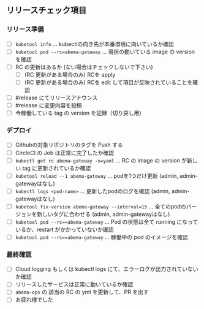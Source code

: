 ## リリースチェック項目

### リリース準備

- [ ] `kubetool info` ... kubectlの向き先が本番環境に向いているか確認
- [ ] `kubetool pod --rc=abema-gateway` ... 現状の動いている image の version を確認
- [ ] RC の更新はあるか (ない場合はチェックしないで下さい)
    - [ ] (RC 更新がある場合のみ) RCを apply
    - [ ] (RC 更新がある場合のみ) RCを edit して項目が反映されていることを確認
- [ ] #release にてリリースアナウンス
- [ ] #release に変更内容を投稿
- [ ] 今稼働している tag の version を記録（切り戻し用）

### デプロイ

- [ ] Githubの対象リポジトリのタグを Push する
- [ ] CircleCI の Job は正常に完了したか確認
- [ ] `kubectl get rc abema-gateway -o=yaml` ... RC の image の version が新しい tag に更新されているか確認
- [ ] `kubetool reload --1 abema-gateway` ... podを1つだけ更新 (admin, admin-gatewayはなし)
- [ ] `kubectl logs <pod-name>` ... 更新したpodのログを確認 (admin, admin-gatewayはなし)
- [ ] `kubetool fix-version abema-gateway --interval=15` ... 全てのpodのバージョンを新しいタグに合わせる (admin, admin-gatewayはなし)
- [ ] `kubetool pod --rc==abema-gateway` ... Pod の状態は全て running になっているか、restart がかかっていないか確認
- [ ] `kubetool pod --rc==abema-gateway` ... 稼働中の pod のイメージを確認

### 最終確認

- [ ] Cloud logging もしくは kubectl logs にて、エラーログが出力されていないか確認
- [ ] リリースしたサービスは正常に動いているか確認
- [ ] `abema-ops` の 該当の RC の yml を更新して、PR を出す
- [ ]  お疲れ様でした

